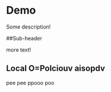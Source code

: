 # Demo

Some description!

##Sub-header

more text!

## Local O=Polciouv aisopdv 

pee pee ppooo poo

